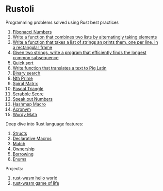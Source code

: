 # Rustoli

Programming problems solved using Rust best practices

1. [Fibonacci Numbers](https://github.com/jpuri/Rustoli/blob/main/Excercises/fibonacci.md)
2. [Write a function that combines two lists by alternatingly taking elements](https://github.com/jpuri/Rustoli/blob/main/Excercises/combine_lists.md)
3. [Write a function that takes a list of strings an prints them, one per line, in a rectangular frame](https://github.com/jpuri/Rustoli/blob/main/Excercises/strings_frame.md)
4. [Given two strings, write a program that efficiently finds the longest common subsequence](https://github.com/jpuri/Rustoli/blob/main/Excercises/lcs.md)
5. [Quick sort](https://github.com/jpuri/Rustoli/blob/main/Excercises/quick_sort.md)
6. [Write function that translates a text to Pig Latin](https://github.com/jpuri/Rustoli/blob/main/Excercises/pig_latin.md)
7. [Binary search](https://github.com/jpuri/Rustoli/blob/main/Excercises/binary_search.md)
8. [Nth Prime](https://github.com/jpuri/Rustoli/blob/main/Excercises/nth_prime.md)
9. [Spiral Matrix](https://github.com/jpuri/Rustoli/blob/main/Excercises/spiral_matrix.md)
10. [Pascal Triangle](https://github.com/jpuri/Rustoli/blob/main/Excercises/pascal_triangle.md)
11. [Scrabble Score](https://github.com/jpuri/Rustoli/blob/main/Excercises/scrabble_score.md)
12. [Speak out Numbers](https://github.com/jpuri/Rustoli/blob/main/Excercises/speak.md)
13. [Hashmap Macro](https://github.com/jpuri/Rustoli/blob/main/Excercises/hashmap_macro.md)
14. [Acronym](https://github.com/jpuri/Rustoli/blob/main/Excercises/acronym.md)
15. [Wordy Math](https://github.com/jpuri/Rustoli/blob/main/Excercises/wordy_math.md)

Deep dive into Rust language features:

1. [Structs](https://github.com/jpuri/Rustoli/blob/main/Articles/structs.md)
2. [Declarative Macros](https://github.com/jpuri/Rustoli/blob/main/Articles/declarative_macros.md)
3. [Match](https://github.com/jpuri/Rustoli/blob/main/Articles/match.md)
4. [Ownership](https://github.com/jpuri/Rustoli/blob/main/Articles/ownership.md)
5. [Borrowing](https://github.com/jpuri/Rustoli/blob/main/Articles/borrowing.md)
6. [Enums](https://github.com/jpuri/Rustoli/blob/main/Articles/enum.md)

Projects:

1. [rust-wasm hello world](https://github.com/jpuri/rustoli/tree/main/Projects/rust-wasm)
2. [rust-wasm game of life](https://github.com/jpuri/rustoli/tree/main/Projects/game-of-life)
